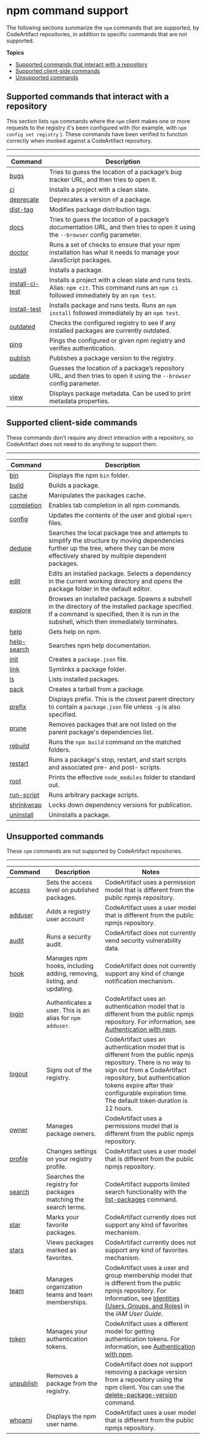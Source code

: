 # npm command support<a name="npm-commands"></a>

The following sections summarize the `npm` commands that are supported, by CodeArtifact repositories, in addition to specific commands that are not supported\.

**Topics**
+ [Supported commands that interact with a repository](#supported-commands-that-interact-with-a-repository)
+ [Supported client\-side commands](#supported-client-side-commands)
+ [Unsupported commands](#unsupported-commands)

## Supported commands that interact with a repository<a name="supported-commands-that-interact-with-a-repository"></a>

This section lists `npm` commands where the `npm` client makes one or more requests to the registry it's been configured with \(for example, with `npm config set registry` \)\. These commands have been verified to function correctly when invoked against a CodeArtifact repository\.


****  

| Command | Description | 
| --- | --- | 
|   [bugs](https://docs.npmjs.com/cli/bugs)   |  Tries to guess the location of a package’s bug tracker URL, and then tries to open it\.  | 
|   [ci](https://docs.npmjs.com/cli/ci)   |  Installs a project with a clean slate\.  | 
|   [deprecate](https://docs.npmjs.com/cli/deprecate)   |  Deprecates a version of a package\.  | 
|   [dist\-tag](https://docs.npmjs.com/cli/dist-tag)   |  Modifies package distribution tags\.  | 
|   [docs](https://docs.npmjs.com/cli/docs)   |  Tries to guess the location of a package’s documentation URL, and then tries to open it using the `--browser` config parameter\.  | 
|   [doctor](https://docs.npmjs.com/cli/doctor)   |  Runs a set of checks to ensure that your npm installation has what it needs to manage your JavaScript packages\.  | 
|   [install](https://docs.npmjs.com/cli/install)   |  Installs a package\.  | 
|   [install\-ci\-test](https://docs.npmjs.com/cli/install-ci-test)   |  Installs a project with a clean slate and runs tests\. Alias: `npm cit`\. This command runs an `npm ci` followed immediately by an `npm test`\.  | 
|   [install\-test](https://docs.npmjs.com/cli/install-test)   |  Installs package and runs tests\. Runs an `npm install` followed immediately by an `npm test`\.  | 
|   [outdated](https://docs.npmjs.com/cli/outdated)   |  Checks the configured registry to see if any installed packages are currently outdated\.  | 
|   [ping](https://docs.npmjs.com/cli/ping)   |  Pings the configured or given npm registry and verifies authentication\.  | 
|   [publish](https://docs.npmjs.com/cli/publish)   |  Publishes a package version to the registry\.  | 
|   [update](https://docs.npmjs.com/cli/update)   |  Guesses the location of a package’s repository URL, and then tries to open it using the `--browser` config parameter\.  | 
|   [view](https://docs.npmjs.com/cli/view)   |  Displays package metadata\. Can be used to print metadata properties\.  | 

## Supported client\-side commands<a name="supported-client-side-commands"></a>

These commands don't require any direct interaction with a repository, so CodeArtifact does not need to do anything to support them\.


****  

| Command | Description | 
| --- | --- | 
|   [bin](https://docs.npmjs.com/cli/bin)   |  Displays the npm `bin` folder\.  | 
|   [build](https://docs.npmjs.com/cli/build)   |  Builds a package\.  | 
|   [cache](https://docs.npmjs.com/cli/cache)   |  Manipulates the packages cache\.  | 
|   [completion](https://docs.npmjs.com/cli/completion)   |  Enables tab completion in all npm commands\.  | 
|   [config](https://docs.npmjs.com/cli/config)   |  Updates the contents of the user and global `npmrc` files\.  | 
|   [dedupe](https://docs.npmjs.com/cli/dedupe)   |  Searches the local package tree and attempts to simplify the structure by moving dependencies further up the tree, where they can be more effectively shared by multiple dependent packages\.  | 
|   [edit](https://docs.npmjs.com/cli/edit)   |  Edits an installed package\. Selects a dependency in the current working directory and opens the package folder in the default editor\.  | 
|   [explore](https://docs.npmjs.com/cli/explore)   |  Browses an installed package\. Spawns a subshell in the directory of the installed package specified\. If a command is specified, then it is run in the subshell, which then immediately terminates\.  | 
|   [help](https://docs.npmjs.com/cli/help)   |  Gets help on npm\.  | 
|   [help\-search](https://docs.npmjs.com/cli/help-search)   |  Searches npm help documentation\.  | 
|   [init](https://docs.npmjs.com/cli/init)   |  Creates a `package.json` file\.  | 
|   [link](https://docs.npmjs.com/cli/link)   |  Symlinks a package folder\.  | 
|   [ls](https://docs.npmjs.com/cli/ls)   |  Lists installed packages\.  | 
|   [pack](https://docs.npmjs.com/cli/pack)   |  Creates a tarball from a package\.  | 
|   [prefix](https://docs.npmjs.com/cli/prefix)   |  Displays prefix\. This is the closest parent directory to contain a `package.json` file unless `-g` is also specified\.  | 
|   [prune](https://docs.npmjs.com/cli/prune)   |  Removes packages that are not listed on the parent package's dependencies list\.  | 
|   [rebuild](https://docs.npmjs.com/cli/rebuild)   |  Runs the `npm build` command on the matched folders\.  | 
|   [restart](https://docs.npmjs.com/cli/restart)   |  Runs a package's stop, restart, and start scripts and associated pre\- and post\- scripts\.  | 
|   [root](https://docs.npmjs.com/cli/root)   |  Prints the effective `node_modules` folder to standard out\.  | 
|   [run\-script](https://docs.npmjs.com/cli/run-script)   |  Runs arbitrary package scripts\.  | 
|   [shrinkwrap](https://docs.npmjs.com/cli/shrinkwrap)   |  Locks down dependency versions for publication\.  | 
|   [uninstall](https://docs.npmjs.com/cli/uninstall)   |  Uninstalls a package\.  | 

## Unsupported commands<a name="unsupported-commands"></a>

These `npm` commands are not supported by CodeArtifact repositories\.


****  

| Command | Description | Notes | 
| --- | --- | --- | 
|   [access](https://docs.npmjs.com/cli/access)   |  Sets the access level on published packages\.  |  CodeArtifact uses a permission model that is different from the public npmjs repository\.  | 
|   [adduser](https://docs.npmjs.com/cli/adduser)   |  Adds a registry user account  |  CodeArtifact uses a user model that is different from the public npmjs repository\.  | 
|   [audit](https://docs.npmjs.com/cli/audit)   |  Runs a security audit\.  |  CodeArtifact does not currently vend security vulnerability data\.  | 
|   [hook](https://docs.npmjs.com/cli/hook)   |  Manages npm hooks, including adding, removing, listing, and updating\.  |  CodeArtifact does not currently support any kind of change notification mechanism\.  | 
|   [login](https://docs.npmjs.com/cli-commands/adduser.html)   |  Authenticates a user\. This is an alias for `npm adduser`\.   |  CodeArtifact uses an authentication model that is different from the public npmjs repository\. For information, see [Authentication with npm](npm-auth.md)\.  | 
|   [logout](https://docs.npmjs.com/cli/logout)   |  Signs out of the registry\.  |  CodeArtifact uses an authentication model that is different from the public npmjs repository\. There is no way to sign out from a CodeArtifact repository, but authentication tokens expire after their configurable expiration time\. The default token duration is 12 hours\.   | 
|   [owner](https://docs.npmjs.com/cli/owner)   |  Manages package owners\.  |  CodeArtifact uses a permissions model that is different from the public npmjs repository\.  | 
|   [profile](https://docs.npmjs.com/cli/profile)   |  Changes settings on your registry profile\.  |  CodeArtifact uses a user model that is different from the public npmjs repository\.  | 
|   [search](https://docs.npmjs.com/cli/search)   |  Searches the registry for packages matching the search terms\.  |  CodeArtifact supports limited search functionality with the [list\-packages](list-packages.md) command\.  | 
|   [star](https://docs.npmjs.com/cli/star)   |  Marks your favorite packages\.  |  CodeArtifact currently does not support any kind of favorites mechanism\.  | 
|   [stars](https://docs.npmjs.com/cli/stars)   |  Views packages marked as favorites\.  |  CodeArtifact currently does not support any kind of favorites mechanism\.  | 
|   [team](https://docs.npmjs.com/cli/team)   |  Manages organization teams and team memberships\.  |  CodeArtifact uses a user and group membership model that is different from the public npmjs repository\. For information, see [Identities \(Users, Groups, and Roles\)](https://docs.aws.amazon.com/IAM/latest/UserGuide/id.html) in the *IAM User Guide*\.  | 
|   [token](https://docs.npmjs.com/cli/token)   |  Manages your authentication tokens\.  |  CodeArtifact uses a different model for getting authentication tokens\. For information, see [Authentication with npm](npm-auth.md)\.  | 
|   [unpublish](https://docs.npmjs.com/cli/unpublish)   |  Removes a package from the registry\.  |  CodeArtifact does not support removing a package version from a repository using the npm client\. You can use the [delete\-package\-version](delete-package.md) command\.  | 
|   [whoami](https://docs.npmjs.com/cli/whoami)   |  Displays the npm user name\.  |  CodeArtifact uses a user model that is different from the public npmjs repository\.  | 